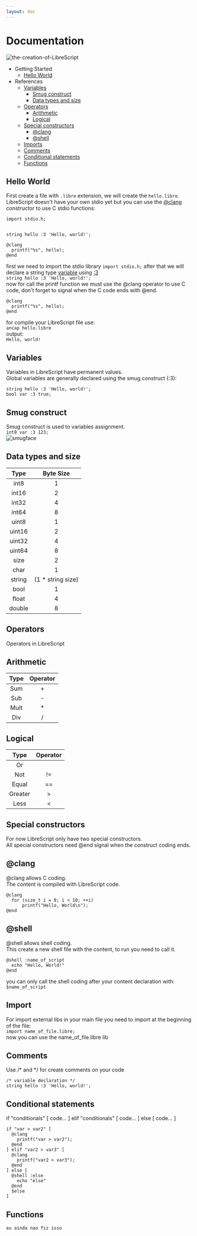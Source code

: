 ```yaml
---
layout: doc
---
```

# Documentation
![the-creation-of-LibreScript](the-creation-of-LibreScript.png)

- Getting Started
  - [Hello World](#hello-world)
- References
  - [Variables](#variables)
    - [Smug construct](#smug-construct)
    - [Data types and size](#data-types-and-size)
  - [Operators](#operators)
    - [Arithmetic](#arithmetic)
    - [Logical](#logical)
  - [Special constructors](#special-constructors)
    - [@clang](#clang)
    - [@shell](#shell)
  - [Imports](#import)
  - [Comments](#comments)
  - [Conditional statements](#conditional-statements)
  - [Functions](#functions)

## Hello World
First create a file with `.libre` extension, we will create the `hello.libre`.\
LibreScript doesn't have your own stdio yet but you can use the [@clang](#clang) constructor to use C stdio functions:
```
import stdio.h;


string hello :3 'Hello, world!';

@clang
  printf("%s", hello);
@end
```
first we need to import the stdio library
`import stdio.h;`
after that we will declare a string type [variable](#variables) using [:3](#smug-construct)\
`string hello :3 'Hello, world!';`\
now for call the printf function we must use the @clang operator to use C code, don't forget to signal when the C code ends with @end.
```
@clang
  printf("%s", hello);
@end
```
for compile your LibreScript file use:\
`ancap hello.libre`\
output:\
`Hello, world!`

## Variables
Variables in LibreScript have permanent values.\
Global variables are generally declared using the smug construct (:3):
```
string hello :3 'Hello, world!';
bool var :3 true;
```

## Smug construct
Smug construct is used to variables assignment.\
`int8 var :3 123;`\
![smugface](smug-face.png)

## Data types and size

|  Type  |     Byte Size     |
|:------:|:-----------------:|
|  int8  |         1         |
|  int16 |         2         |
|  int32 |         4         |
|  int64 |         8         |
|  uint8 |         1         |
| uint16 |         2         |
| uint32 |         4         |
| uint64 |         8         |
|  size  |         2         |
|  char  |         1         |
| string | (1 * string size) |
|  bool  |         1         |
|  float |         4         |
| double |         8         |

## Operators
Operators in LibreScript

## Arithmetic

| Type | Operator |
|:----:|:--------:|
|  Sum |     +    |
|  Sub |     -    |
| Mult |     *    |
|  Div |     /    |

## Logical

|   Type  | Operator |
|:-------:|:--------:|
|    Or   |    ||    |
|   Not   |    !=    |
|  Equal  |    ==    |
| Greater |     >    |
|   Less  |     <    |

## Special constructors
For now LibreScript only have two special constructors.\
All special constructors need @end signal when the construct coding ends.

## @clang
@clang allows C coding.\
The content is compiled with LibreScript code.
```
@clang 
  for (size_t i = 0; i < 10; ++i)
      printf("Hello, World\n");
@end
```

## @shell
@shell allows shell coding.\
This create a new shell file with the content, to run you need to call it.
```
@shell :name_of_script 
  echo "Hello, World!"
@end
```
you can only call the shell coding after your content declaration with:\
`$name_of_script`

## Import
For import external libs in your main file you need to import at the beginning of the file:\
`import name_of_file.libre;` \
now you can use the name_of_file.libre lib

## Comments
Use /* and */ for create comments on your code

```
/* variable declaration */
string hello :3 'Hello, world!';
```

## Conditional statements
if "conditionals" [
  code...
] elif "conditionals" [
  code...
] else [
  code...
]

```
if "var > var2" [
  @clang
    printf("var > var2");
  @end
] elif "var2 > var3" [
  @clang
    printf("var2 > var3");
  @end
] else [
  @shell :else
    echo "else"
  @end
  $else
]
```

## Functions
`eu ainda nao fiz isso` 